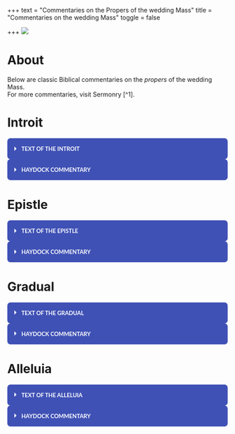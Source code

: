 +++
text = "Commentaries on the Propers of the wedding Mass"
title = "Commentaries on the wedding Mass"
toggle = false

+++
![](/uploads/_MG_0413-min.JPG)

# About

Below are classic Biblical commentaries on the _propers_ of the wedding Mass.  
For more commentaries, visit Sermonry \[^1\].

# Introit

<html>
<div class="wrap-collabsible">
  <input id="collapsible1" class="toggle" type="checkbox">
  <label for="collapsible1" class="lbl-toggle">Text of the Introit</label>
  <div class="collapsible-content">
    <div class="content-inner">
      <p>
Tobias 7:15; 8:19
Deus Israel coniungat vos: et ipse sit vobiscum, qui misertus est duobus unicis: et nunc, Domine, fac eos plenius benedicere te. 

May the God of Israel join you together: and may He be with you, who was merciful to two only children: and now, O Lord, make them bless Thee more fully.  
      </p>
    </div>
  </div>
</div>
    
<style>    
  .wrap-collabsible {
  margin-bottom: 1.2rem 0;
}

input[type='checkbox'] {
  display: none;
}

.lbl-toggle {
  display: block;

  font-weight: bold;
  font-family: lato;
  font-size: 0.8rem;
  text-transform: uppercase;
  text-align: left;

  padding: 1rem;

  color: #FFFFFF;
  background: #3F51B5;

  cursor: pointer;

  border-radius: 7px;
  transition: all 0.25s ease-out;
}

.lbl-toggle:hover {
  color: #000000;
}

.lbl-toggle::before {
  content: ' ';
  display: inline-block;

  border-top: 5px solid transparent;
  border-bottom: 5px solid transparent;
  border-left: 5px solid currentColor;
  vertical-align: middle;
  margin-right: .7rem;
  transform: translateY(-2px);

  transition: transform .2s ease-out;
}

.toggle:checked + .lbl-toggle::before {
  transform: rotate(90deg) translateX(-3px);
}

.collapsible-content {
  max-height: 0px;
  overflow: hidden;
  transition: max-height .25s ease-in-out;
}

.toggle:checked + .lbl-toggle + .collapsible-content {
  max-height: 350px;
}

.toggle:checked + .lbl-toggle {
  border-bottom-right-radius: 0;
  border-bottom-left-radius: 0;
}

.collapsible-content .content-inner {
  background: rgba(250, 224, 66, .2);
  border-bottom: 1px solid rgba(250, 224, 66, .45);
  border-bottom-left-radius: 7px;
  border-bottom-right-radius: 7px;
  padding: .5rem 1rem;
}

</style>

</html>




<html>
<div class="wrap-collabsible">
  <input id="collapsible2" class="toggle" type="checkbox">
  <label for="collapsible2" class="lbl-toggle">Haydock Commentary</label>
  <div class="collapsible-content">
    <div class="content-inner">
      <p>
Ver. 15.  Hand.  This was the mode of confirming agreements, in Media.  Alex. Genial v. 3. --- The custom prevailed in marriages, (Lament. v. 6.  Isai. lxii. 8.) as it does still among Christians. --- It.  Gr. "her for a wife to Tobias, and said: Behold: take care of her according to the law of Moses, and go to thy father.  And he blessed them.  And he called Edna, his wife, and taking a book, wrote a note, (H. or contract.  C.) and sealed it, and they began to eat."  H. --- It was almost universally the custom to have such writings, particularly where polygamy prevailed.  The wives of lower condition were taken without formality.  C.
        
Ver. 19.  Make.  Gr. "Shew them mercy, Lord.  Perfect their life in health, with gladness and mercy.  But he ordered his domestics to fill up the grave, and he made them a marriage feast for fourteen days.  And," v. 23.  The ancient Vulg. seems rather more conformable to the present. "Raguel ordered his wife to make several loaves, and going himself to the flock, he brought two cows and four rams, and ordered them to prepare a feast.  He called Tobias, and swore to him, saying, Thou shalt not depart hence these 14 days, but remain here eating and drinking with me, and shalt fill with joy me and my daughter, who has been greatly afflicted.  Receive half of my goods, and thou shalt return safe and sound to thy father; and after my death, and that of my wife, thou shalt have the other half."  H. --- Gr. and Heb. mention nothing of the beasts slaughtered, or of Raguel's testament.  C.        
      </p>
    </div>
  </div>
</div>
    
<style>    
  .wrap-collabsible {
  margin-bottom: 1.2rem 0;
}

input[type='checkbox'] {
  display: none;
}

.lbl-toggle {
  display: block;

  font-weight: bold;
  font-family: lato;
  font-size: 0.8rem;
  text-transform: uppercase;
  text-align: left;

  padding: 1rem;

  color: #FFFFFF;
  background: #3F51B5;

  cursor: pointer;

  border-radius: 7px;
  transition: all 0.25s ease-out;
}

.lbl-toggle:hover {
  color: #000000;
}

.lbl-toggle::before {
  content: ' ';
  display: inline-block;

  border-top: 5px solid transparent;
  border-bottom: 5px solid transparent;
  border-left: 5px solid currentColor;
  vertical-align: middle;
  margin-right: .7rem;
  transform: translateY(-2px);

  transition: transform .2s ease-out;
}

.toggle:checked + .lbl-toggle::before {
  transform: rotate(90deg) translateX(-3px);
}

.collapsible-content {
  max-height: 0px;
  overflow: hidden;
  transition: max-height .25s ease-in-out;
}

.toggle:checked + .lbl-toggle + .collapsible-content {
  max-height: 700px;
}

.toggle:checked + .lbl-toggle {
  border-bottom-right-radius: 0;
  border-bottom-left-radius: 0;
}

.collapsible-content .content-inner {
  background: rgba(250, 224, 66, .2);
  border-bottom: 1px solid rgba(250, 224, 66, .45);
  border-bottom-left-radius: 7px;
  border-bottom-right-radius: 7px;
  padding: .5rem 1rem;
}

</style>

</html>




# Epistle

<html>
<div class="wrap-collabsible">
  <input id="collapsible3" class="toggle" type="checkbox">
  <label for="collapsible3" class="lbl-toggle">Text of the Epistle</label>
  <div class="collapsible-content">
    <div class="content-inner">
      <p>
Ephesians 5:22-33

Fratres: Mulíeres viris suis súbditæ sint, sicut Dómino: quóniam vir caput est mulíeris: sicut Christus caput est Ecclésiæ: Ipse, salvátor córporis ejus. Sed sicut Ecclésia subjécta est Christo, ita et mulíeres viris suis in ómnibus. Viri, dilígite uxóres vestras, sicut et Christus diléxit Ecclésiam, et seípsum trádidit pro ea, ut illam sanctificáret, mundans lavácro aquæ in verbo vitæ, ut exhibéret ipse sibi gloriósam Ecclésiam, non habéntem máculam, aut rugam, aut áliquid hujúsmodi, sed ut sit sancta et immaculáta. Ita et viri debent dilígere uxóres suas, ut corpora sua. Qui suam uxórem díligit, seípsum díligit. Nemo enim unquam carnem suam ódio hábuit: sed nutrit, et fovet eam, sicut et Christus Ecclésiam: quia membra sumus córporis ejus, de carne ejus, et de óssibus ejus. Propter hoc relínquet homo patrem et matrem suam, et adhærébit uxóri suæ: et erunt duo in carne una. Sacraméntum hoc magnum est, ego autem dico in Christo, et in Ecclésia. Verúmtamen et vos sínguli, unusquísque uxórem suam, sicut seípsum díligat: uxor autem tímeat virum suum. 
        
Wives, be subject to your husbands, as to the Lord.  For the husband is the head of the wife as Christ is the head of the church, his body, and is himself its Savior. As the church is subject to Christ, so let wives also be subject in everything to their husbands. Husbands, love your wives, as Christ loved the church and gave himself up for her, that he might sanctify her, having cleansed her by the washing of water with the word,  that he might present the church to himself in splendor, without spot or wrinkle or any such thing, that she might be holy and without blemish.  Even so husbands should love their wives as their own bodies. He who loves his wife loves himself. For no man ever hates his own flesh, but nourishes and cherishes it, as Christ does the church, because we are members of his body. “For this reason a man shall leave his father and mother and be joined to his wife, and the two shall become one flesh.” This mystery is a profound one, and I am saying that it refers to Christ and the church; however, let each one of you love his wife as himself, and let the wife see that she respects her husband.
      </p>
    </div>
  </div>
</div>
    
<style>    
  .wrap-collabsible {
  margin-bottom: 1.2rem 0;
}

input[type='checkbox'] {
  display: none;
}

.lbl-toggle {
  display: block;

  font-weight: bold;
  font-family: lato;
  font-size: 0.8rem;
  text-transform: uppercase;
  text-align: left;

  padding: 1rem;

  color: #FFFFFF;
  background: #3F51B5;

  cursor: pointer;

  border-radius: 7px;
  transition: all 0.25s ease-out;
}

.lbl-toggle:hover {
  color: #000000;
}

.lbl-toggle::before {
  content: ' ';
  display: inline-block;

  border-top: 5px solid transparent;
  border-bottom: 5px solid transparent;
  border-left: 5px solid currentColor;
  vertical-align: middle;
  margin-right: .7rem;
  transform: translateY(-2px);

  transition: transform .2s ease-out;
}

.toggle:checked + .lbl-toggle::before {
  transform: rotate(90deg) translateX(-3px);
}

.collapsible-content {
  max-height: 0px;
  overflow: hidden;
  transition: max-height .25s ease-in-out;
}

.toggle:checked + .lbl-toggle + .collapsible-content {
  max-height: 1500px;
}

.toggle:checked + .lbl-toggle {
  border-bottom-right-radius: 0;
  border-bottom-left-radius: 0;
}

.collapsible-content .content-inner {
  background: rgba(250, 224, 66, .2);
  border-bottom: 1px solid rgba(250, 224, 66, .45);
  border-bottom-left-radius: 7px;
  border-bottom-right-radius: 7px;
  padding: .5rem 1rem;
}

</style>

</html>




<html>
<div class="wrap-collabsible">
  <input id="collapsible4" class="toggle" type="checkbox">
  <label for="collapsible4" class="lbl-toggle">Haydock Commentary</label>
  <div class="collapsible-content">
    <div class="content-inner">
      <p>
Ver. 23. For the husband is the head of the wife. Though S. Paul here speaks of a man, who is a husband, we may rather translate man than husband, being the same sentence and same words as 1 Cor. xi. 3. where even the Prot. translation has, that the man is head of the woman. — He (Christ) is the saviour of his mystical body, the Church: though some expound it, that the husband is to save and take care of his wife, who is as it were his body. Wi.
        
Ver. 24. As the church is subject to Christ. The Church then, according to S. Paul, is ever obedient to Christ: and can never fall from him, but remain faithful to him, unspotted and unchanged to the end of the world. Ch.

Ver. 26. Cleansing it by the laver[3] of water, in the word of life. By this washing is generally understood the sacrament of baptism; and by the word of life, not the word of the gospel preached, but the words or form used in the administration of baptism, according to Christ’s institution: but this is not so certain. Wi.

Ver. 27. Not having spot or wrinkle. S. Aug. and others expound it of the glorious Church of Christ, in heaven: others even of the Church of Christ in this world, as to its doctrine, sacraments, and discipline, or practices approved by the Catholic Church. Wi.

Ver. 28-31. He that loveth his wife, loveth himself. S. Paul would have this a love like that which a man hath for himself, or for his own flesh, when they are now joined in wedlock, and are become as it were one flesh and one person, as to a civil life and society. See Mat. xix. 5. The wife is to be considered as a part of the husband, as a member of his body, of his flesh, and of his bones. The words are to be taken with an allusion to what Adam said, (Gen. ii. 23.) This is now bone of my bones, &c. And so, according to the apostle, speaking figuratively, the Church, which is the spouse of Christ, is framed as it were of his bones and of his flesh sacrificed on the cross. Wi.

Ver. 32. This … sacrament, (or mystery) … in Christ, and in the Church. This sacrament, in construction, must be referred to what immediately went before, i.e. to the conjunction of marriage betwixt man and wife; and this is called a great sacrament, or mystery, as representing the union or spiritual nuptials of Christ with his spouse, the Church. Wi.
      </p>
    </div>
  </div>
</div>
    
<style>    
  .wrap-collabsible {
  margin-bottom: 1.2rem 0;
}

input[type='checkbox'] {
  display: none;
}

.lbl-toggle {
  display: block;

  font-weight: bold;
  font-family: lato;
  font-size: 0.8rem;
  text-transform: uppercase;
  text-align: left;

  padding: 1rem;

  color: #FFFFFF;
  background: #3F51B5;

  cursor: pointer;

  border-radius: 7px;
  transition: all 0.25s ease-out;
}

.lbl-toggle:hover {
  color: #000000;
}

.lbl-toggle::before {
  content: ' ';
  display: inline-block;

  border-top: 5px solid transparent;
  border-bottom: 5px solid transparent;
  border-left: 5px solid currentColor;
  vertical-align: middle;
  margin-right: .7rem;
  transform: translateY(-2px);

  transition: transform .2s ease-out;
}

.toggle:checked + .lbl-toggle::before {
  transform: rotate(90deg) translateX(-3px);
}

.collapsible-content {
  max-height: 0px;
  overflow: hidden;
  transition: max-height .25s ease-in-out;
}

.toggle:checked + .lbl-toggle + .collapsible-content {
  max-height: 1500px;
}

.toggle:checked + .lbl-toggle {
  border-bottom-right-radius: 0;
  border-bottom-left-radius: 0;
}

.collapsible-content .content-inner {
  background: rgba(250, 224, 66, .2);
  border-bottom: 1px solid rgba(250, 224, 66, .45);
  border-bottom-left-radius: 7px;
  border-bottom-right-radius: 7px;
  padding: .5rem 1rem;
}

</style>

</html>


# Gradual

<html>
<div class="wrap-collabsible">
  <input id="collapsible5" class="toggle" type="checkbox">
  <label for="collapsible5" class="lbl-toggle">Text of the Gradual</label>
  <div class="collapsible-content">
    <div class="content-inner">
      <p>
Psalms 127:3
        
Uxor tua sicut vitis abundans in lateribus domus tuae. V. Filii tui sicut novellae olivarum in circuitu mensae tuae. Alleluia, alleluia.

Thy wife shall be as a fruitful vine on the sides of thy house. V. Thy children as olive plants round about thy table. Alleluia, alleluia.
      </p>
    </div>
  </div>
</div>
    
<style>    
  .wrap-collabsible {
  margin-bottom: 1.2rem 0;
}

input[type='checkbox'] {
  display: none;
}

.lbl-toggle {
  display: block;

  font-weight: bold;
  font-family: lato;
  font-size: 0.8rem;
  text-transform: uppercase;
  text-align: left;

  padding: 1rem;

  color: #FFFFFF;
  background: #3F51B5;

  cursor: pointer;

  border-radius: 7px;
  transition: all 0.25s ease-out;
}

.lbl-toggle:hover {
  color: #000000;
}

.lbl-toggle::before {
  content: ' ';
  display: inline-block;

  border-top: 5px solid transparent;
  border-bottom: 5px solid transparent;
  border-left: 5px solid currentColor;
  vertical-align: middle;
  margin-right: .7rem;
  transform: translateY(-2px);

  transition: transform .2s ease-out;
}

.toggle:checked + .lbl-toggle::before {
  transform: rotate(90deg) translateX(-3px);
}

.collapsible-content {
  max-height: 0px;
  overflow: hidden;
  transition: max-height .25s ease-in-out;
}

.toggle:checked + .lbl-toggle + .collapsible-content {
  max-height: 500px;
}

.toggle:checked + .lbl-toggle {
  border-bottom-right-radius: 0;
  border-bottom-left-radius: 0;
}

.collapsible-content .content-inner {
  background: rgba(250, 224, 66, .2);
  border-bottom: 1px solid rgba(250, 224, 66, .45);
  border-bottom-left-radius: 7px;
  border-bottom-right-radius: 7px;
  padding: .5rem 1rem;
}

</style>

</html>




<html>
<div class="wrap-collabsible">
  <input id="collapsible6" class="toggle" type="checkbox">
  <label for="collapsible6" class="lbl-toggle">Haydock Commentary</label>
  <div class="collapsible-content">
    <div class="content-inner">
      <p>
Ver. 3. Sides. Against which vines were planted. C. — The married people who fear God, shall commonly have a numerous posterity; or their souls shall produce many good works in the Church, which springs from our Saviour’s side. Children denote such good works. W. — Plants. Ps. cxliii. 12. Hom. Odys. vi. 163.
      </p>
    </div>
  </div>
</div>
    
<style>    
  .wrap-collabsible {
  margin-bottom: 1.2rem 0;
}

input[type='checkbox'] {
  display: none;
}

.lbl-toggle {
  display: block;

  font-weight: bold;
  font-family: lato;
  font-size: 0.8rem;
  text-transform: uppercase;
  text-align: left;

  padding: 1rem;

  color: #FFFFFF;
  background: #3F51B5;

  cursor: pointer;

  border-radius: 7px;
  transition: all 0.25s ease-out;
}

.lbl-toggle:hover {
  color: #000000;
}

.lbl-toggle::before {
  content: ' ';
  display: inline-block;

  border-top: 5px solid transparent;
  border-bottom: 5px solid transparent;
  border-left: 5px solid currentColor;
  vertical-align: middle;
  margin-right: .7rem;
  transform: translateY(-2px);

  transition: transform .2s ease-out;
}

.toggle:checked + .lbl-toggle::before {
  transform: rotate(90deg) translateX(-3px);
}

.collapsible-content {
  max-height: 0px;
  overflow: hidden;
  transition: max-height .25s ease-in-out;
}

.toggle:checked + .lbl-toggle + .collapsible-content {
  max-height: 500px;
}

.toggle:checked + .lbl-toggle {
  border-bottom-right-radius: 0;
  border-bottom-left-radius: 0;
}

.collapsible-content .content-inner {
  background: rgba(250, 224, 66, .2);
  border-bottom: 1px solid rgba(250, 224, 66, .45);
  border-bottom-left-radius: 7px;
  border-bottom-right-radius: 7px;
  padding: .5rem 1rem;
}

</style>

</html>



# Alleluia

<html>
<div class="wrap-collabsible">
  <input id="collapsible7" class="toggle" type="checkbox">
  <label for="collapsible7" class="lbl-toggle">Text of the Alleluia</label>
  <div class="collapsible-content">
    <div class="content-inner">
      <p>
Psalms 19:3; 133:3
        
Alleluia, alleluia. V. Mittat vobis Dominus auxilium de sancto: et de Sion tueatur vos. Alleluia. V. Benedicat vobis Dominus ex Sion: qui fecit coelum et terram. Alleluia.

Alleluia, alleluia. V. (Ps. 19. 3) May the Lord send you help from the sanctuary, and defend you out of Sion. Alleluia. V. (Ps. 133. 3). May the Lord out of Sion bless you: who hath made heaven and earth. Alleluia.
      </p>
    </div>
  </div>
</div>
    
<style>    
  .wrap-collabsible {
  margin-bottom: 1.2rem 0;
}

input[type='checkbox'] {
  display: none;
}

.lbl-toggle {
  display: block;

  font-weight: bold;
  font-family: lato;
  font-size: 0.8rem;
  text-transform: uppercase;
  text-align: left;

  padding: 1rem;

  color: #FFFFFF;
  background: #3F51B5;

  cursor: pointer;

  border-radius: 7px;
  transition: all 0.25s ease-out;
}

.lbl-toggle:hover {
  color: #000000;
}

.lbl-toggle::before {
  content: ' ';
  display: inline-block;

  border-top: 5px solid transparent;
  border-bottom: 5px solid transparent;
  border-left: 5px solid currentColor;
  vertical-align: middle;
  margin-right: .7rem;
  transform: translateY(-2px);

  transition: transform .2s ease-out;
}

.toggle:checked + .lbl-toggle::before {
  transform: rotate(90deg) translateX(-3px);
}

.collapsible-content {
  max-height: 0px;
  overflow: hidden;
  transition: max-height .25s ease-in-out;
}

.toggle:checked + .lbl-toggle + .collapsible-content {
  max-height: 600px;
}

.toggle:checked + .lbl-toggle {
  border-bottom-right-radius: 0;
  border-bottom-left-radius: 0;
}

.collapsible-content .content-inner {
  background: rgba(250, 224, 66, .2);
  border-bottom: 1px solid rgba(250, 224, 66, .45);
  border-bottom-left-radius: 7px;
  border-bottom-right-radius: 7px;
  padding: .5rem 1rem;
}

</style>

</html>




<html>
<div class="wrap-collabsible">
  <input id="collapsible8" class="toggle" type="checkbox">
  <label for="collapsible8" class="lbl-toggle">Haydock Commentary</label>
  <div class="collapsible-content">
    <div class="content-inner">
      <p>
Ver. 3. Sion, where God was supposed to reside, in the tabernacle; though he was also in heaven, v. 7. C.
Ver. 3. Thee. “A Levite on guard answers the cantor,” (Houbig.) or the priests say this to the people, when they were departing home. Num. vi. 23. C. — Earth. All things were made to praise God. W.
      </p>
    </div>
  </div>
</div>
    
<style>    
  .wrap-collabsible {
  margin-bottom: 1.2rem 0;
}

input[type='checkbox'] {
  display: none;
}

.lbl-toggle {
  display: block;

  font-weight: bold;
  font-family: lato;
  font-size: 0.8rem;
  text-transform: uppercase;
  text-align: left;

  padding: 1rem;

  color: #FFFFFF;
  background: #3F51B5;

  cursor: pointer;

  border-radius: 7px;
  transition: all 0.25s ease-out;
}

.lbl-toggle:hover {
  color: #000000;
}

.lbl-toggle::before {
  content: ' ';
  display: inline-block;

  border-top: 5px solid transparent;
  border-bottom: 5px solid transparent;
  border-left: 5px solid currentColor;
  vertical-align: middle;
  margin-right: .7rem;
  transform: translateY(-2px);

  transition: transform .2s ease-out;
}

.toggle:checked + .lbl-toggle::before {
  transform: rotate(90deg) translateX(-3px);
}

.collapsible-content {
  max-height: 0px;
  overflow: hidden;
  transition: max-height .25s ease-in-out;
}

.toggle:checked + .lbl-toggle + .collapsible-content {
  max-height: 500px;
}

.toggle:checked + .lbl-toggle {
  border-bottom-right-radius: 0;
  border-bottom-left-radius: 0;
}

.collapsible-content .content-inner {
  background: rgba(250, 224, 66, .2);
  border-bottom: 1px solid rgba(250, 224, 66, .45);
  border-bottom-left-radius: 7px;
  border-bottom-right-radius: 7px;
  padding: .5rem 1rem;
}

</style>

</html>
